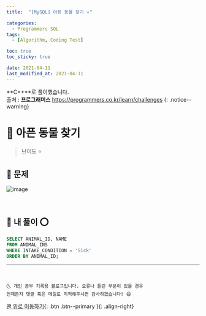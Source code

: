 ```yaml
---
title:  "[MySQL] 아픈 동물 찾기 ⭐" 

categories:
  - Programmers SQL
tags:
  - [Algorithm, Coding Test]

toc: true
toc_sticky: true

date: 2021-04-11
last_modified_at: 2021-04-11
---
```

**C++**로 풀이했습니다.  
출처 : **프로그래머스** <https://programmers.co.kr/learn/challenges>
{: .notice--warning}

# 📌 아픈 동물 찾기

> 난이도 ⭐

## 🚀 문제

![image](https://user-images.githubusercontent.com/42318591/114305840-d2031280-9b14-11eb-85f8-ce3898a8d85c.png)

<br>

## 🚀 내 풀이 ⭕

```sql
SELECT ANIMAL_ID, NAME
FROM ANIMAL_INS
WHERE INTAKE_CONDITION = 'Sick'
ORDER BY ANIMAL_ID;
```

***
<br>

    🌜 개인 공부 기록용 블로그입니다. 오류나 틀린 부분이 있을 경우 
    언제든지 댓글 혹은 메일로 지적해주시면 감사하겠습니다! 😄

[맨 위로 이동하기](#){: .btn .btn--primary }{: .align-right}
